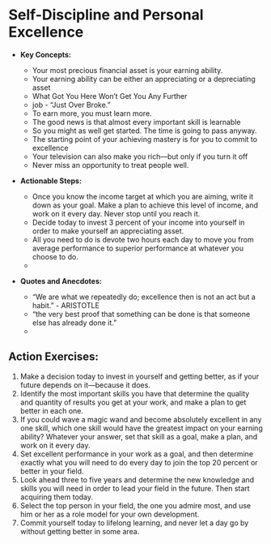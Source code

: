 # Self-Discipline and Personal Excellence

- **Key Concepts:**
  - Your most precious financial asset is your earning ability.
  - Your earning ability can be either an appreciating or a depreciating asset
  - What Got You Here Won’t Get You Any Further
  - job - “Just Over Broke.”
  - To earn more, you must learn more.
  - The good news is that almost every important skill is learnable
  - So you might
as well get started. The time is going to pass anyway.
  - The starting point of your achieving mastery is for you to commit to excellence
  - Your television can also make you rich—but only if you turn it off
  - Never miss an opportunity to treat people well.
- **Actionable Steps:**
  - Once you know the income target at which you are aiming, write it down as your goal. Make a plan to achieve this level of income, and work on it every day. Never stop until you reach it.
  - Decide today to invest 3 percent of your income into yourself in order to make yourself an appreciating asset.
  - All you need to do is devote two hours each day to move you from average performance to
superior performance at whatever you choose to do.
  - 

- **Quotes and Anecdotes:**
  - “We are what we repeatedly do; excellence then is not an act but a habit.” - ARISTOTLE
  - “the very best proof that something can be done is that someone else has already done it.”
  - 

## Action Exercises:

1. Make a decision today to invest in yourself and getting better, as if your future depends on it—because it does.
2. Identify the most important skills you have that determine the quality and quantity of results you get at your work, and make a plan to get better in each one.
3. If you could wave a magic wand and become absolutely excellent in any one skill, which one skill would have the greatest impact on your earning ability? Whatever your answer, set that skill as a goal, make a plan, and work on it every day.
4. Set excellent performance in your work as a goal, and then determine exactly what you will need to do every day to join the top 20 percent or better in your field.
5. Look ahead three to five years and determine the new knowledge and skills you will need in order to lead your field in the future. Then start acquiring them today.
6. Select the top person in your field, the one you admire most, and use him or her as a role model for your own development.
7. Commit yourself today to lifelong learning, and never let a day go by without getting better in some area.